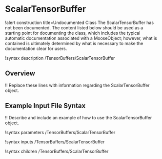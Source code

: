 # ScalarTensorBuffer

!alert construction title=Undocumented Class
The ScalarTensorBuffer has not been documented. The content listed below should be used as a starting point for
documenting the class, which includes the typical automatic documentation associated with a
MooseObject; however, what is contained is ultimately determined by what is necessary to make the
documentation clear for users.

!syntax description /TensorBuffers/ScalarTensorBuffer

## Overview

!! Replace these lines with information regarding the ScalarTensorBuffer object.

## Example Input File Syntax

!! Describe and include an example of how to use the ScalarTensorBuffer object.

!syntax parameters /TensorBuffers/ScalarTensorBuffer

!syntax inputs /TensorBuffers/ScalarTensorBuffer

!syntax children /TensorBuffers/ScalarTensorBuffer
